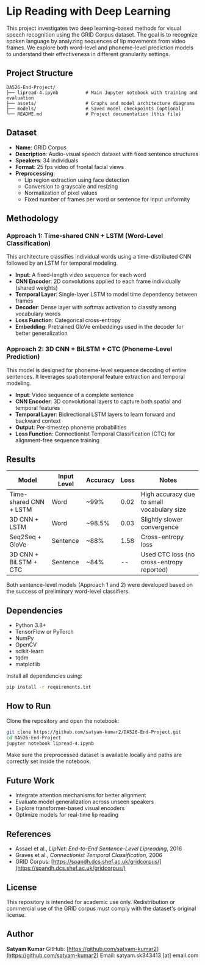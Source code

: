 # Lip Reading with Deep Learning

This project investigates two deep learning–based methods for visual speech recognition using the GRID Corpus dataset. The goal is to recognize spoken language by analyzing sequences of lip movements from video frames. We explore both word-level and phoneme-level prediction models to understand their effectiveness in different granularity settings.

## Project Structure

```
DA526-End-Project/
├── lipread-4.ipynb          # Main Jupyter notebook with training and evaluation
├── assets/                  # Graphs and model architecture diagrams
├── models/                  # Saved model checkpoints (optional)
└── README.md                # Project documentation (this file)
```


## Dataset

- **Name**: GRID Corpus  
- **Description**: Audio-visual speech dataset with fixed sentence structures  
- **Speakers**: 34 individuals  
- **Format**: 25 fps video of frontal facial views  
- **Preprocessing**:
  - Lip region extraction using face detection
  - Conversion to grayscale and resizing
  - Normalization of pixel values
  - Fixed number of frames per word or sentence for input uniformity

## Methodology

### Approach 1: Time-shared CNN + LSTM (Word-Level Classification)

This architecture classifies individual words using a time-distributed CNN followed by an LSTM for temporal modeling.

- **Input**: A fixed-length video sequence for each word  
- **CNN Encoder**: 2D convolutions applied to each frame individually (shared weights)  
- **Temporal Layer**: Single-layer LSTM to model time dependency between frames  
- **Decoder**: Dense layer with softmax activation to classify among vocabulary words  
- **Loss Function**: Categorical cross-entropy  
- **Embedding**: Pretrained GloVe embeddings used in the decoder for better generalization  

### Approach 2: 3D CNN + BiLSTM + CTC (Phoneme-Level Prediction)

This model is designed for phoneme-level sequence decoding of entire sentences. It leverages spatiotemporal feature extraction and temporal modeling.

- **Input**: Video sequence of a complete sentence  
- **CNN Encoder**: 3D convolutional layers to capture both spatial and temporal features  
- **Temporal Layer**: Bidirectional LSTM layers to learn forward and backward context  
- **Output**: Per-timestep phoneme probabilities  
- **Loss Function**: Connectionist Temporal Classification (CTC) for alignment-free sequence training  

## Results

| Model                         | Input Level | Accuracy | Loss    | Notes                                      |
|------------------------------|-------------|----------|---------|--------------------------------------------|
| Time-shared CNN + LSTM       | Word        | ~99%     | 0.02    | High accuracy due to small vocabulary size |
| 3D CNN + LSTM                | Word        | ~98.5%   | 0.03    | Slightly slower convergence                |
| Seq2Seq + GloVe              | Sentence    | ~88%     | 1.58    | Cross-entropy loss                         |
| 3D CNN + BiLSTM + CTC        | Sentence    | ~84%     | --      | Used CTC loss (no cross-entropy reported)  |

Both sentence-level models (Approach 1 and 2) were developed based on the success of preliminary word-level classifiers.

## Dependencies

- Python 3.8+
- TensorFlow or PyTorch
- NumPy
- OpenCV
- scikit-learn
- tqdm
- matplotlib

Install all dependencies using:

```bash
pip install -r requirements.txt
````

## How to Run

Clone the repository and open the notebook:

```bash
git clone https://github.com/satyam-kumar2/DA526-End-Project.git
cd DA526-End-Project
jupyter notebook lipread-4.ipynb
```

Make sure the preprocessed dataset is available locally and paths are correctly set inside the notebook.

## Future Work

* Integrate attention mechanisms for better alignment
* Evaluate model generalization across unseen speakers
* Explore transformer-based visual encoders
* Optimize models for real-time lip reading

## References

* Assael et al., *LipNet: End-to-End Sentence-Level Lipreading*, 2016
* Graves et al., *Connectionist Temporal Classification*, 2006
* GRID Corpus: [https://spandh.dcs.shef.ac.uk/gridcorpus/](https://spandh.dcs.shef.ac.uk/gridcorpus/)

## License

This repository is intended for academic use only. Redistribution or commercial use of the GRID corpus must comply with the dataset's original license.

## Author

**Satyam Kumar**
GitHub: [https://github.com/satyam-kumar2](https://github.com/satyam-kumar2)
Email: satyam.sk343413 \[at] email.com

